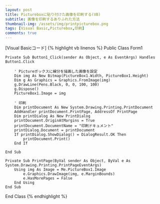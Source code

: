 ```yaml
---
layout: post
title: Pictureboxに貼り付けた画像を印刷する(VB)
subtitle: 画像を印刷するありふれた方法
thumbnail-img: /assets/img/printpicturebox.png
tags: [Visual Basic,Picturebox,印刷]
comments: true
---
```


[Visual Basicコード]
{% highlight vb linenos %}
Public Class Form1

    Private Sub Button1_Click(sender As Object, e As EventArgs) Handles Button1.Click

        ' Pictureボックスに線分を描画した画像を設定
        Dim img As New Bitmap(PictureBox1.Width, PictureBox1.Height)
        Dim g As Graphics = Graphics.FromImage(img)
        g.DrawLine(Pens.Black, 0, 0, 100, 100)
        g.Dispose()
        PictureBox1.Image = img

        ' 印刷
        Dim printDocument As New System.Drawing.Printing.PrintDocument
        AddHandler printDocument.PrintPage, AddressOf PrintPage
        Dim printDialog As New PrintDialog
        printDocument.OriginAtMargins = True
        printDocument.DocumentName = "印刷ドキュメント"
        printDialog.Document = printDocument
        If printDialog.ShowDialog() = DialogResult.OK Then
            printDocument.Print()
        End If

    End Sub

    Private Sub PrintPage(ByVal sender As Object, ByVal e As System.Drawing.Printing.PrintPageEventArgs)
        Using img As Image = Me.PictureBox1.Image
            e.Graphics.DrawImage(img, e.MarginBounds)
            e.HasMorePages = False
        End Using
    End Sub

End Class
{% endhighlight %}
